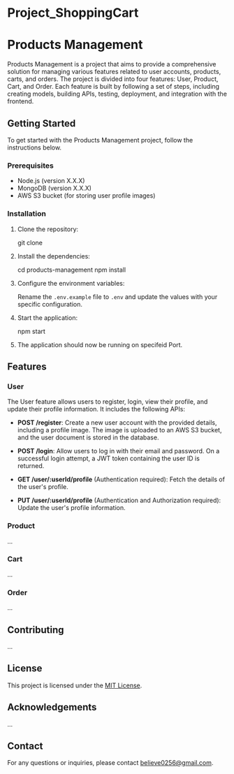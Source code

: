 # Project_ShoppingCart


# Products Management

Products Management is a project that aims to provide a comprehensive solution for managing various features related to user accounts, products, carts, and orders. The project is divided into four features: User, Product, Cart, and Order. Each feature is built by following a set of steps, including creating models, building APIs, testing, deployment, and integration with the frontend.

## Getting Started

To get started with the Products Management project, follow the instructions below.

### Prerequisites

- Node.js (version X.X.X)
- MongoDB (version X.X.X)
- AWS S3 bucket (for storing user profile images)

### Installation

1. Clone the repository:


   git clone <repository-url>


2. Install the dependencies:


   cd products-management
   npm install


3. Configure the environment variables:
   
   Rename the `.env.example` file to `.env` and update the values with your specific configuration.

4. Start the application:


   npm start


5. The application should now be running on specifeid Port.

## Features

### User

The User feature allows users to register, login, view their profile, and update their profile information. It includes the following APIs:

- **POST /register**: Create a new user account with the provided details, including a profile image. The image is uploaded to an AWS S3 bucket, and the user document is stored in the database.

- **POST /login**: Allow users to log in with their email and password. On a successful login attempt, a JWT token containing the user ID is returned.

- **GET /user/:userId/profile** (Authentication required): Fetch the details of the user's profile.

- **PUT /user/:userId/profile** (Authentication and Authorization required): Update the user's profile information.

### Product

...

### Cart

...

### Order

...

## Contributing

...

## License

This project is licensed under the [MIT License](https://opensource.org/licenses/MIT).

## Acknowledgements

...

## Contact

For any questions or inquiries, please contact believe0256@gmail.com.

